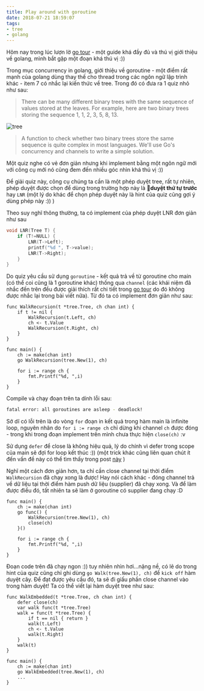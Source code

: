 ```yaml
---
title: Play around with goroutine
date: 2018-07-21 18:59:07
tags:
- tree
- golang
---
```


Hôm nay trong lúc lượn lờ [go tour](https://tour.golang.org/list) - một guide khá đầy đủ và thú vị giới thiệu về golang, mình bắt gặp một đoạn khá thú vị :))
<!-- more -->

Trong mục concurrency in golang, giới thiệu về goroutine - một điểm rất mạnh của golang dùng thay thế cho thread trong các ngôn ngữ lập trình khác - item 7 có nhắc lại kiến thức về tree. Trong đó có đưa ra 1 quiz nhỏ như sau:

> There can be many different binary trees with the same sequence of values stored at the leaves. For example, here are two binary trees storing the sequence 1, 1, 2, 3, 5, 8, 13.

![tree](https://tour.golang.org/content/img/tree.png)

> A function to check whether two binary trees store the same sequence is quite complex in most languages. We'll use Go's concurrency and channels to write a simple solution.

Một quiz nghe có vẻ đơn giản nhưng khi implement bằng một ngôn ngữ mới với công cụ mới nó cũng đem đến nhiều góc nhìn khá thú vị :))

Để giải quiz này, công cụ chúng ta cần là một phép duyệt tree, rất tự nhiên, phép duyệt được chọn để dùng trong trường hợp này là **duyệt thứ tự trước** hay `LNR` (một lý do khác để chọn phép duyệt này là hint của quiz cũng gợi ý dùng phép này :)) )

Theo suy nghĩ thông thường, ta có implement của phép duyệt LNR đơn giản như sau

```C
void LNR(Tree T) {
    if (T!=NULL) {
        LNR(T->Left);
        printf("%d ", T->value);
        LNR(T->Right);
    }
}
```

Do quiz yêu cầu sử dụng `goroutine` - kết quả trả về từ goroutine cho main (có thể coi cũng là 1 goroutine khác) thống qua `channel` (các khái niệm đã nhắc đến trên đều được giải thích rất chi tiết trong [go tour](https://tour.golang.org/list) do đó không được nhắc lại trong bài viết nữa). Từ đó ta có implement đơn giản như sau:

```golang
func WalkRecursion(t *tree.Tree, ch chan int) {
	if t != nil {
		WalkRecursion(t.Left, ch)
		ch <- t.Value
		WalkRecursion(t.Right, ch)
	}
}

func main() {
	ch := make(chan int)
	go WalkRecursion(tree.New(1), ch)

	for i := range ch {
		fmt.Printf("%d, ",i)
	}
}
```

Compile và chạy đoạn trên ta dính lỗi sau:

```bash
fatal error: all goroutines are asleep - deadlock!
```

Sở dĩ có lỗi trên là do vòng `for` đoạn in kết quả trong hàm main là infinite loop, nguyên nhân do `for i := range ch` chỉ dừng khi channel `ch` được đóng - trong khi trong đoạn implement trên mình chưa thực hiện `close(ch)` :v

Sử dụng `defer` để close là không hiệu quả, lý do chính vì defer trong scope của main sẽ đợi for loop kết thúc :)) (một trick khác cũng liên quan chút ít đến vấn đề này có thể tìm thấy trong post [này](https://kipalog.com/posts/2-cach-de-lam-memory-leak-trong-golang) )

Nghĩ một cách đơn giản hơn, ta chỉ cần close channel tại thời điểm `WalkRecursion` đã chạy xong là được! Hay nói cách khác - đóng channel trả về dữ liệu tại thời điểm hàm push dữ liệu (supplier) đã chạy xong. Và để làm được điều đó, tất nhiên ta sẽ làm ở goroutine có supplier đang chạy :D

```golang
func main() {
	ch := make(chan int)
	go func() {
		WalkRecursion(tree.New(1), ch)
		close(ch)
	}()

	for i := range ch {
		fmt.Printf("%d, ",i)
	}
}
```

Đoạn code trên đã chạy ngon :)) tuy nhiên nhìn hơi...nặng nề, có lẽ do trong hint của quiz cũng chỉ ghi dùng `go Walk(tree.New(1), ch)` để `kick off` hàm duyệt cây. Để đạt được yêu cầu đó, ta sẽ đi giấu phần close channel vào trong hàm duyệt! Ta có thể viết lại hàm duyệt tree như sau:

```golang
func WalkEmbedded(t *tree.Tree, ch chan int) {
	defer close(ch)
	var walk func(t *tree.Tree)
	walk = func(t *tree.Tree) {
		if t == nil { return }
		walk(t.Left)
		ch <- t.Value
		walk(t.Right)
	}
	walk(t)
}

func main() {
	ch := make(chan int)
	go WalkEmbedded(tree.New(1), ch)
	...
}
```